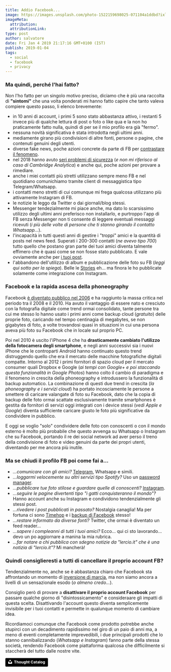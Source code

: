 ```yaml
---
title: Addio Facebook...
image: https://images.unsplash.com/photo-1522159698025-071104a1ddbd?ixlib=rb-1.2.1&ixid=eyJhcHBfaWQiOjEyMDd9&auto=format&fit=crop&w=1350&q=80
imageMeta:
  attribution:
  attributionLink:
type: post
author: salvatore
date: Fri Jan 4 2019 21:17:16 GMT+0100 (IST)
publish: 2019-01-04
tags:
  - social
  - facebook
  - privacy
---
```


### Ma quindi, perché l'hai fatto?
Non l'ho fatto per un singolo motivo preciso, diciamo che è più una raccolta di **"sintomi"** che una volta ponderati mi hanno fatto capire che tanto valeva compiere questo passo, li elenco brevemente:

* in 10 anni di account, i primi 5 sono stato abbastanza attivo, i restanti 5 invece più di qualche lettura di post o foto o like qua e la non ho praticamente fatto nulla, quindi di per se il mio profilo era già "fermo".
* nessuna novità significativa è stata introdotta negli ultimi anni.
* mediamente girano più condivisioni di altre fonti, persone o pagine, che contenuti genuini degli utenti.
* diverse fake news, poche azioni concrete da parte di FB per [contrastare il fenomeno](https://www.ft.com/content/4feb7268-7f1c-11e8-bc55-50daf11b720d).
* nel 2018 hanno avuto [seri problemi di sicurezza](https://www.theguardian.com/technology/ng-interactive/2018/dec/24/facebook-2018-timeline-year-in-review-privacy-scandals) (*e non mi riferisco al caso di Cambridge Analytica*) e anche qui, poche azioni per provare a rimediare.
* anche i miei contatti più stretti utilizzano sempre meno FB e nel quotidiano comunichiamo tramite client di messaggistica tipo Telegram/Whatsapp.
* i contatti meno stretti di cui comunque mi frega qualcosa utilizzano più attivamente Instagram di FB.
* le notizie le leggo da Twitter o dai giornali/blog stessi.
* Messenger tendezialmente mi piace anche, ma dato lo scarsissimo utilizzo degli ultimi anni preferisco non installarlo, e purtroppo l'app di FB senza Messenger non ti consente di leggere eventuali messaggi ricevuti (*i più delle volte di persone che ti stanno girando il contatto Whatsapp...*).
* l'incapacità in tutti questi anni di gestire i "troppi" amici e la quantità di posts nel news feed. Superati i 200-300 contatti (*ne avevo tipo 700*) tutto quello che postano gran parte dei tuoi amici diventa talmente effimero che è quasi come se non fosse stato pubblicato. E vale ovviamente anche per [i tuoi post](https://www.businessinsider.com/35-percent-of-friends-see-your-facebook-posts-2013-8?IR=T).
* l'abbandono dell'utilizzo di album e pubblicazione delle foto su FB (*leggi qui sotto per la spiega*). Belle le [Stories](https://techcrunch.com/2017/01/25/facebook-stories/) eh... ma finora le ho pubblicate solamente come integrazione con Instagram.

### Facebook e la rapida ascesa della phoneography
Facebook [è diventato pubblico nel 2006](https://en.wikipedia.org/wiki/Facebook) e ha raggiunto la massa critica nel periodo tra il 2008 e il 2010. Ha avuto il vantaggio di essere nato e cresciuto con la fotografia digitale come trend ormai consolidato, tante persone tra cui me stesso lo hanno usato i primi anni come backup cloud (*gratuito*) delle proprie foto, caricando nel tempo centinagia di megabytes, se non gigabytes di foto, a volte trovandosi quasi in situazioni in cui una persona aveva più foto su Facebook che in locale sul proprio PC. 

Poi nel 2010 è uscito l'iPhone 4 che ha **drasticamente cambiato l'utilizzo della fotocamera degli smartphone**, e negli anni successivi sia i nuovi iPhone che le controparti Android hanno continuato questo trend distruggendo quello che era il mercato delle macchine fotografiche digitali compatte. Intorno al 2012 i primi fornitori di spazio cloud per il mercato consumer quali Dropbox e Google (*ai tempi con Google+ e poi staccando questa funzionalità in Google Photos*) hanno colto il cambio di paradigma e il fenomeno in crescita della phoneography e introdussero la funzionalità di backup automatico. La combinazione di questi due trend in crescita (*la phoneography e i servizi cloud*) ha portato incosciamente le persone a smettere di caricare valangate di foto su Facebook, dato che la copia di backup delle foto ormai scattate esclusivamente tramite smartphones è gestita da fornitori di servizi oggi integrati con i device stessi (*vedi Apple e Google*) diventa sufficiente caricare giusto le foto più significative da condividere in pubblico. 

E oggi se voglio "solo" condividere delle foto con conoscenti o con il mondo esterno è molto più probabile che questo avvenga su Whatsapp o Instagram che su Facebook, portando il re dei social network ad aver perso il treno della condivisione di foto e video genuini da parte dei propri utenti, diventando per me ancora più inutile.

### Ma se chiudi il profilo FB poi come fai a...
* *...comunicare con gli amici?* [Telegram](https://telegram.org/), Whatsapp e simili.
* *...loggarmi velocemente su altri servizi tipo Spotify?* Uso un [password manager](https://www.pcmag.com/article2/0,2817,2407168,00.asp).
* *...pubblicare tue foto stilose e guardare quelle di conoscenti?* [Instagram](https://www.instagram.com/moebiusmania/).
* *...seguire le pagine divertenti tipo "i gatti conquisteranno il mondo"?* Hanno account anche su Instagram e condividono tendenzialmente gli stessi post.
* *...rivedere i post pubblicati in passato?* Nostalgia canaglia! Ma per fortuna ci sono [Timehop](https://www.timehop.com/) e i [backup di Facebook](https://www.facebook.com/help/212802592074644) stesso!
* *...restare informato da diverse fonti?* Twitter, che ormai è diventato un feed reader...
* *...sapere i compleanni di tutti i tuoi amici?* Ecco... qui ci sto lavorando... devo un po aggiornare a manina la mia rubrica.
* *...far notare a chi pubblica con sdegno notizie da "lercio.it" che è una notizia di "lercio.it"?* Mi mancherà!


### Quindi consiglieresti a tutti di cancellare il proprio account FB?
Tendenzialmente no, anche se è abbastanza chiaro che Facebook sta affrontando un momento di [inversione di marcia](http://vincos.it/2018/08/16/facebook-in-italia-31-milioni-di-utenti-giovani-50/), ma non siamo ancora a livelli di un sensazionale esodo (*o almeno credo...*).

Consiglio però di provare a **disattivare il proprio account Facebook** per passare qualche giorno di "disintossicamento" e consideraare gli impatti di questa scelta. Disattivando l'account questo diventa semplicemente invisibile per i tuoi contatti e permette in qualunque momento di cambiare idea.

Ricordiamoci comunque che Facebook come prodotto potrebbe anche stupirci con un decadimento rapidissimo nel giro di un paio di anni ma, a meno di eventi completamente imprevedibili, i due principali prodotti che lo stanno cannibalizzando (*Whatsapp e Instagram*) fanno parte della stessa società, rendendo Facebook come piattaforma qualcosa che difficilmente si staccherà del tutto dalle nostre vite.

<a style="background-color:black;color:white;text-decoration:none;padding:4px 6px;font-family:-apple-system, BlinkMacSystemFont, &quot;San Francisco&quot;, &quot;Helvetica Neue&quot;, Helvetica, Ubuntu, Roboto, Noto, &quot;Segoe UI&quot;, Arial, sans-serif;font-size:12px;font-weight:bold;line-height:1.2;display:inline-block;border-radius:3px" href="https://unsplash.com/@thoughtcatalog?utm_medium=referral&amp;utm_campaign=photographer-credit&amp;utm_content=creditBadge" target="_blank" rel="noopener noreferrer" title="Download free do whatever you want high-resolution photos from Thought Catalog"><span style="display:inline-block;padding:2px 3px"><svg xmlns="http://www.w3.org/2000/svg" style="height:12px;width:auto;position:relative;vertical-align:middle;top:-2px;fill:white" viewBox="0 0 32 32"><title>unsplash-logo</title><path d="M10 9V0h12v9H10zm12 5h10v18H0V14h10v9h12v-9z"></path></svg></span><span style="display:inline-block;padding:2px 3px">Thought Catalog</span></a>